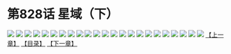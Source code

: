 # 第828话 星域（下）
![](https://mhpic.xiaomingtaiji.net/comic/D/斗破苍穹/第828话F1_262525/1.jpg-zymk.middle.webp)
![](https://mhpic.xiaomingtaiji.net/comic/D/斗破苍穹/第828话F1_262525/2.jpg-zymk.middle.webp)
![](https://mhpic.xiaomingtaiji.net/comic/D/斗破苍穹/第828话F1_262525/3.jpg-zymk.middle.webp)
![](https://mhpic.xiaomingtaiji.net/comic/D/斗破苍穹/第828话F1_262525/4.jpg-zymk.middle.webp)
![](https://mhpic.xiaomingtaiji.net/comic/D/斗破苍穹/第828话F1_262525/5.jpg-zymk.middle.webp)
![](https://mhpic.xiaomingtaiji.net/comic/D/斗破苍穹/第828话F1_262525/6.jpg-zymk.middle.webp)
![](https://mhpic.xiaomingtaiji.net/comic/D/斗破苍穹/第828话F1_262525/7.jpg-zymk.middle.webp)
![](https://mhpic.xiaomingtaiji.net/comic/D/斗破苍穹/第828话F1_262525/8.jpg-zymk.middle.webp)
![](https://mhpic.xiaomingtaiji.net/comic/D/斗破苍穹/第828话F1_262525/9.jpg-zymk.middle.webp)
![](https://mhpic.xiaomingtaiji.net/comic/D/斗破苍穹/第828话F1_262525/10.jpg-zymk.middle.webp)
![](https://mhpic.xiaomingtaiji.net/comic/D/斗破苍穹/第828话F1_262525/11.jpg-zymk.middle.webp)
![](https://mhpic.xiaomingtaiji.net/comic/D/斗破苍穹/第828话F1_262525/12.jpg-zymk.middle.webp)
![](https://mhpic.xiaomingtaiji.net/comic/D/斗破苍穹/第828话F1_262525/13.jpg-zymk.middle.webp)
![](https://mhpic.xiaomingtaiji.net/comic/D/斗破苍穹/第828话F1_262525/14.jpg-zymk.middle.webp)
![](https://mhpic.xiaomingtaiji.net/comic/D/斗破苍穹/第828话F1_262525/15.jpg-zymk.middle.webp)
![](https://mhpic.xiaomingtaiji.net/comic/D/斗破苍穹/第828话F1_262525/16.jpg-zymk.middle.webp)
![](https://mhpic.xiaomingtaiji.net/comic/D/斗破苍穹/第828话F1_262525/17.jpg-zymk.middle.webp)
![](https://mhpic.xiaomingtaiji.net/comic/D/斗破苍穹/第828话F1_262525/18.jpg-zymk.middle.webp)
![](https://mhpic.xiaomingtaiji.net/comic/D/斗破苍穹/第828话F1_262525/19.jpg-zymk.middle.webp)
![](https://mhpic.xiaomingtaiji.net/comic/D/斗破苍穹/第828话F1_262525/20.jpg-zymk.middle.webp)
![](https://mhpic.xiaomingtaiji.net/comic/D/斗破苍穹/第828话F1_262525/21.jpg-zymk.middle.webp)
![](https://mhpic.xiaomingtaiji.net/comic/D/斗破苍穹/第828话F1_262525/22.jpg-zymk.middle.webp)
![](https://mhpic.xiaomingtaiji.net/comic/D/斗破苍穹/第828话F1_262525/23.jpg-zymk.middle.webp)
[【上一章】](./831.md)
[【目录】](./READMD.md)
[【下一章】](./833.md)
